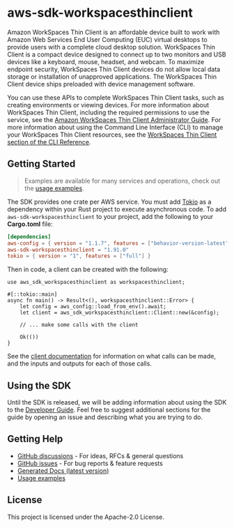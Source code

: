 # aws-sdk-workspacesthinclient

Amazon WorkSpaces Thin Client is an affordable device built to work with Amazon Web Services End User Computing (EUC) virtual desktops to provide users with a complete cloud desktop solution. WorkSpaces Thin Client is a compact device designed to connect up to two monitors and USB devices like a keyboard, mouse, headset, and webcam. To maximize endpoint security, WorkSpaces Thin Client devices do not allow local data storage or installation of unapproved applications. The WorkSpaces Thin Client device ships preloaded with device management software.

You can use these APIs to complete WorkSpaces Thin Client tasks, such as creating environments or viewing devices. For more information about WorkSpaces Thin Client, including the required permissions to use the service, see the [Amazon WorkSpaces Thin Client Administrator Guide](https://docs.aws.amazon.com/workspaces-thin-client/latest/ag/). For more information about using the Command Line Interface (CLI) to manage your WorkSpaces Thin Client resources, see the [WorkSpaces Thin Client section of the CLI Reference](https://docs.aws.amazon.com/cli/latest/reference/workspaces-thin-client/index.html).

## Getting Started

> Examples are available for many services and operations, check out the
> [usage examples](https://github.com/awsdocs/aws-doc-sdk-examples/tree/main/rustv1).

The SDK provides one crate per AWS service. You must add [Tokio](https://crates.io/crates/tokio)
as a dependency within your Rust project to execute asynchronous code. To add `aws-sdk-workspacesthinclient` to
your project, add the following to your **Cargo.toml** file:

```toml
[dependencies]
aws-config = { version = "1.1.7", features = ["behavior-version-latest"] }
aws-sdk-workspacesthinclient = "1.91.0"
tokio = { version = "1", features = ["full"] }
```

Then in code, a client can be created with the following:

```rust,no_run
use aws_sdk_workspacesthinclient as workspacesthinclient;

#[::tokio::main]
async fn main() -> Result<(), workspacesthinclient::Error> {
    let config = aws_config::load_from_env().await;
    let client = aws_sdk_workspacesthinclient::Client::new(&config);

    // ... make some calls with the client

    Ok(())
}
```

See the [client documentation](https://docs.rs/aws-sdk-workspacesthinclient/latest/aws_sdk_workspacesthinclient/client/struct.Client.html)
for information on what calls can be made, and the inputs and outputs for each of those calls.

## Using the SDK

Until the SDK is released, we will be adding information about using the SDK to the
[Developer Guide](https://docs.aws.amazon.com/sdk-for-rust/latest/dg/welcome.html). Feel free to suggest
additional sections for the guide by opening an issue and describing what you are trying to do.

## Getting Help

* [GitHub discussions](https://github.com/awslabs/aws-sdk-rust/discussions) - For ideas, RFCs & general questions
* [GitHub issues](https://github.com/awslabs/aws-sdk-rust/issues/new/choose) - For bug reports & feature requests
* [Generated Docs (latest version)](https://awslabs.github.io/aws-sdk-rust/)
* [Usage examples](https://github.com/awsdocs/aws-doc-sdk-examples/tree/main/rustv1)

## License

This project is licensed under the Apache-2.0 License.

